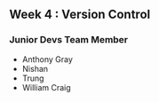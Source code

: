 ## Week 4 : Version Control

### Junior Devs Team Member

- Anthony Gray
- Nishan
- Trung
- William Craig